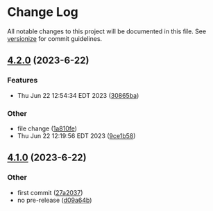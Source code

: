 # Change Log

All notable changes to this project will be documented in this file. See [versionize](https://github.com/versionize/versionize) for commit guidelines.

<a name="4.2.0"></a>
## [4.2.0](https://www.github.com/whichwit/pg/releases/tag/v4.2.0) (2023-6-22)

### Features

* Thu Jun 22 12:54:34 EDT 2023 ([30865ba](https://www.github.com/whichwit/pg/commit/30865ba683818ad02c6d21c6db26ffbd84d0d9bc))

### Other

* file change ([1a810fe](https://www.github.com/whichwit/pg/commit/1a810fe885a6f41ca88f9ca39dd2af8e9b3a8048))
* Thu Jun 22 12:19:56 EDT 2023 ([9ce1b58](https://www.github.com/whichwit/pg/commit/9ce1b58731a8a64ecdca6f6ee2f48f5b75bafa07))

<a name="4.1.0"></a>
## [4.1.0](https://www.github.com/whichwit/pg/releases/tag/v4.1.0) (2023-6-22)

### Other

* first commit ([27a2037](https://www.github.com/whichwit/pg/commit/27a2037b3c60ee66380a4549b6696d0340b59e2e))
* no pre-release ([d09a64b](https://www.github.com/whichwit/pg/commit/d09a64ba5e5b459e812a09833a1de158cf1cbaf3))


